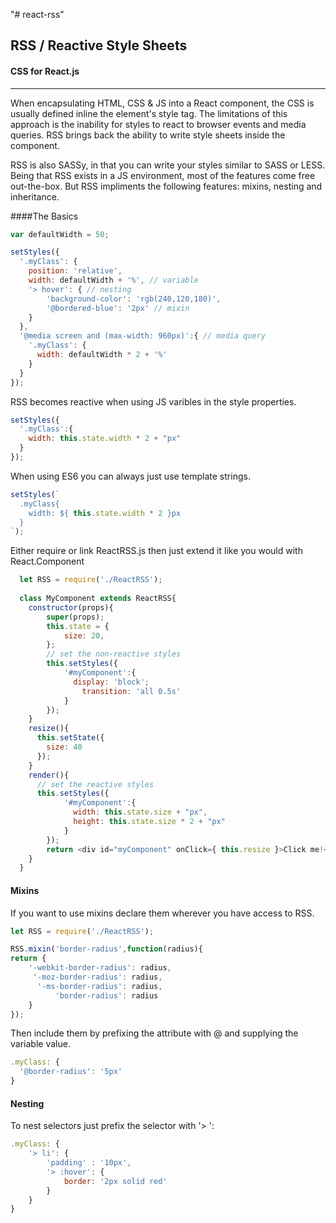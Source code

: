 "# react-rss" 

## RSS / Reactive Style Sheets
#### CSS for React.js
---

When encapsulating HTML, CSS & JS into a React component, the CSS is usually defined inline the element's style tag. The limitations of this approach is the inability for styles to react to browser events and media queries. RSS brings back the ability to write style sheets inside the component.

RSS is also SASSy, in that you can write your styles similar to SASS or LESS. Being that RSS exists in a JS environment, most of the features come free out-the-box. But RSS impliments the following features: mixins, nesting and inheritance.

####The Basics

```javascript
var defaultWidth = 50;

setStyles({
  '.myClass': {
    position: 'relative',
    width: defaultWidth + '%', // variable
    '> hover': { // nesting
        'background-color': 'rgb(240,120,180)',
        '@bordered-blue': '2px' // mixin
    }
  },
  '@media screen and (max-width: 960px)':{ // media query
    '.myClass': {
      width: defaultWidth * 2 + '%'
    }
  }
});
```

RSS becomes reactive when using JS varibles in the style properties.

```javascript
setStyles({
  '.myClass':{
    width: this.state.width * 2 + "px"
  }
});
```

When using ES6 you can always just use template strings.

```javascript
setStyles(`
  .myClass{
    width: ${ this.state.width * 2 }px
  }
`);
```

Either require or link ReactRSS.js then just extend it like you would with React.Component

```javascript
  let RSS = require('./ReactRSS');
  
  class MyComponent extends ReactRSS{
    constructor(props){
  		super(props);
  		this.state = {
  			size: 20,
  		};
  		// set the non-reactive styles
  		this.setStyles({
  			'#myComponent':{
  			  display: 'block';
  				transition: 'all 0.5s'
  			}
  		});
  	}
  	resize(){
  	  this.setState({
  	    size: 40
  	  });
  	}
  	render(){
  	  // set the reactive styles
  	  this.setStyles({
  			'#myComponent':{
  			  width: this.state.size + "px",
  			  height: this.state.size * 2 + "px"
  			}
  		});
  		return <div id="myComponent" onClick={ this.resize }>Click me!</div>
  	}
  }
```
#### Mixins

If you want to use mixins declare them wherever you have access to RSS.

```javascript
let RSS = require('./ReactRSS');

RSS.mixin('border-radius',function(radius){
return {
	'-webkit-border-radius': radius,
     '-moz-border-radius': radius,
      '-ms-border-radius': radius,
          'border-radius': radius
    }
});
```

Then include them by prefixing the attribute with @ and supplying the variable value.

```javascript
.myClass: {
  '@border-radius': '5px'
}
```

#### Nesting

To nest selectors just prefix the selector with '> ':

```javascript
.myClass: {
    '> li': {
    	'padding' : '10px',
    	'> :hover': {
    	    border: '2px solid red'
    	}
    }
}
```
